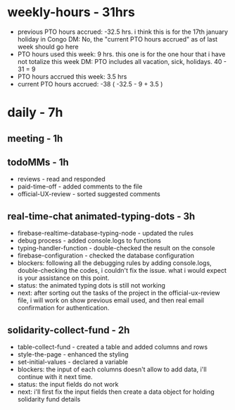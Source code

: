 # weekly-hours - 31hrs

* previous PTO hours accrued: -32.5 hrs. i think this is for the 17th january holiday in Congo DM: No, the "current PTO hours accrued" as of last week should go here
* PTO hours used this week: 9 hrs. this one is for the one hour that i have not totalize this week DM: PTO includes all vacation, sick, holidays. 40 - 31 = 9
* PTO hours accrued this week: 3.5 hrs
* current PTO hours accrued: -38 ( -32.5 - 9 + 3.5 ) 

# daily - 7h

## meeting - 1h

## todoMMs - 1h
* reviews - read and responded
* paid-time-off - added comments to the file
* official-UX-review - sorted suggested comments

## real-time-chat animated-typing-dots - 3h
* firebase-realtime-database-typing-node - updated the rules
* debug process - added console.logs to functions
* typing-handler-function - double-checked the result on the console
* firebase-configuration - checked the database configuration
* blockers: following all the debugging rules by adding console.logs, double-checking the codes, i couldn't fix the issue. what i would expect is your assistance on this point.
* status: the animated typing dots is still not working
* next: after sorting out the tasks of the project in the official-ux-review file, i will work on show previous email used, and then real email confirmation for authentication.

## solidarity-collect-fund - 2h
* table-collect-fund - created a table and added columns and rows
* style-the-page - enhanced the styling
* set-initial-values - declared a variable
* blockers: the input of each columns doesn't allow to add data, i'll continue with it next time.
* status: the input fields do not work
* next: i'll first fix the input fields then create a data object for holding solidarity fund details
  